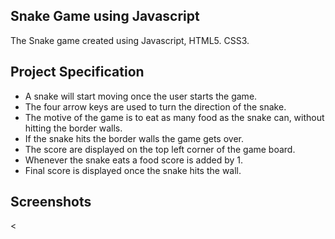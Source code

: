 ## Snake Game using Javascript
The Snake game created using Javascript, HTML5. CSS3.

## Project Specification
- A snake will start moving once the user starts the game.
- The four arrow keys are used to turn the direction of the snake.
- The motive of the game is to eat as many food as the snake can, without hitting the border walls.
- If the snake hits the border walls the game gets over.
- The score are displayed on the top left corner of the game board.
- Whenever the snake eats a food score is added by 1.
- Final score is displayed once the snake hits the wall.

## Screenshots
<p>
<
</p>
